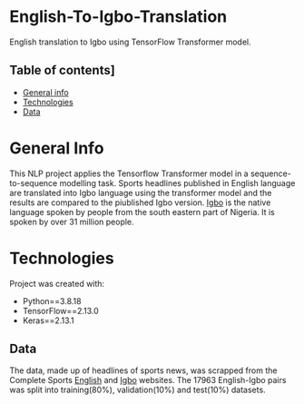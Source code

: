 # English-To-Igbo-Translation
English translation to Igbo using TensorFlow Transformer model. 

## Table of contents]
* [General info](#general-info)
* [Technologies](#technologies)
* [Data](#data)

# General Info
This NLP project applies the Tensorflow Transformer model in a sequence-to-sequence modelling task. Sports headlines published in English language are translated into Igbo language using the transformer model and the results are compared to the piublished Igbo version. <a href='https://en.wikipedia.org/wiki/Igbo_language'>Igbo</a> is the native language spoken by people from the south eastern part of Nigeria. It is spoken by over 31 million people.

# Technologies
Project was created with:

* Python==3.8.18
* TensorFlow==2.13.0
* Keras==2.13.1

## Data
The data, made up of headlines of sports news, was scrapped from the Complete Sports <a href='https://www.completesports.com/'>English</a> and <a href='https://www.completesports.com/ig/'>Igbo</a> websites. The 17963 English-Igbo pairs was split into training(80%), validation(10%) and test(10%) datasets.
